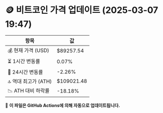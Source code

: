# 🪙 비트코인 가격 업데이트 (2025-03-07 19:47)

| 항목                | 값 |
|--------------------|----------------|
| 💰 현재 가격 (USD) | $89257.54 |
| ⏳ 1시간 변동률    | 0.07% |
| 📆 24시간 변동률   | -2.26% |
| 🔝 역대 최고가 (ATH) | $109021.48 |
| 📉 ATH 대비 하락률 | -18.18% |

🔄 **이 파일은 GitHub Actions에 의해 자동으로 업데이트됩니다.**
